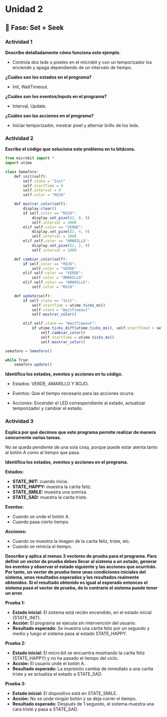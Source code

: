 # Unidad 2

## 🔎 Fase: Set + Seek

### Actividad 1

**Describe detalladamente cómo funciona este ejemplo.**

* Controla dos leds o pixeles en el microbit y con un temporizador los enciende y apaga dependiendo de un intervalo de tiempo.

**¿Cuáles son los estados en el programa?**

* Init, WaitTimeout.

**¿Cuáles son los eventos/inputs en el programa?**

* Interval, Update.

**¿Cuáles son las acciones en el programa?**

* Iniciar temporizador, mostrar pixel y alternar brillo de los leds.

### Actividad 2

**Escribe el código que soluciona este problema en tu bitácora.**

``` js
from microbit import *
import utime

class Semaforo:
    def init(self):
        self.state = "Init"
        self.startTime = 0
        self.interval = 0
        self.color = "ROJO"

    def mostrar_color(self):
        display.clear()
        if self.color == "ROJO":
            display.set_pixel(2, 0, 9)
            self.interval = 3000
        elif self.color == "VERDE":
            display.set_pixel(2, 4, 9)
            self.interval = 3000
        elif self.color == "AMARILLO":
            display.set_pixel(2, 2, 9)
            self.interval = 1000

    def cambiar_color(self):
        if self.color == "ROJO":
            self.color = "VERDE"
        elif self.color == "VERDE":
            self.color = "AMARILLO"
        elif self.color == "AMARILLO":
            self.color = "ROJO"

    def update(self):
        if self.state == "Init":
            self.startTime = utime.ticks_ms()
            self.state = "WaitTimeout"
            self.mostrar_color()

        elif self.state == "WaitTimeout":
            if utime.ticks_diff(utime.ticks_ms(), self.startTime) > self.interval:
                self.cambiar_color()
                self.startTime = utime.ticks_ms()
                self.mostrar_color()

semaforo = Semaforo()

while True:
    semaforo.update()
```

**Identifica los estados, eventos y acciones en tu código.**

* Estados: VERDE, AMARILLO Y ROJO.

* Eventos: Que el tiempo necesario para las acciones ocurra.

* Acciones:  Encender el LED correspondiente al estado, actualizar temporizador y cambiar el estado.

### Actividad 3  
**Explica por qué decimos que este programa permite realizar de manera concurrente varias tareas.**  

No se queda pendiente de una sola cosa, porque puede estar atenta tanto al botón A como al tiempo que pasa.  

**Identifica los estados, eventos y acciones en el programa.**

**Estados:**  
* **STATE_INIT:** cuando inicia.     
* **STATE_HAPPY:** muestra la carita feliz.   
* **STATE_SMILE:** muestra una sonrisa.   
* **STATE_SAD:** muestra la carita triste.   

**Eventos:**
* Cuando se unde el botón A.    
* Cuando pasa cierto tiempo.  

**Acciones:**
* Cuando se muestra la imagen de la carita feliz, triste, etc.  
* Cuando se reinicia el tiempo.  

**Describe y aplica al menos 3 vectores de prueba para el programa. Para definir un vector de prueba debes llevar al sistema a un estado, generar los eventos y observar el estado siguiente y las acciones que ocurrirán. Por tanto, un vector de prueba tiene unas condiciones iniciales del sistema, unos resultados esperados y los resultados realmente obtenidos. Si el resultado obtenido es igual al esperado entonces el sistema pasó el vector de prueba, de lo contrario el sistema puede tener un error.**

**Prueba 1:**  
* **Estado inicial:** El sistema está recién encendido, en el estado inicial (STATE_INIT).  
* **Acción:** El programa se ejecuta sin intervención del usuario.  
* **Resultado esperado:** Se muestra una carita feliz por un segundo y medio y luego el sistema pasa al estado STATE_HAPPY.  

**Prueba 2:**
* **Estado inicial:** El micro:bit se encuentra mostrando la carita feliz (STATE_HAPPY) y no ha pasado el tiempo del ciclo.  
* **Acción:** El usuario unde el botón A.  
* **Resultado esperado:** La expresión cambia de inmediato a una carita triste y se actualiza el estado a STATE_SAD.  

**Prueba 3:**
* **Estado inicial:** El dispositivo está en STATE_SMILE.  
* **Acción:** No se unde ningún botón y se deja correr el tiempo.  
* **Resultado esperado:** Después de 1 segundo, el sistema muestra una cara triste y pasa a STATE_SAD.  

